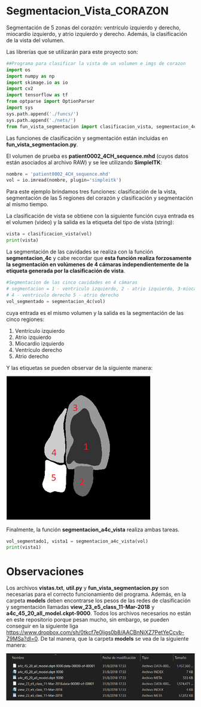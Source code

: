 # Segmentacion_Vista_CORAZON
Segmentación de 5 zonas del corazón: ventrículo izquierdo y derecho, miocardio izquierdo, y atrio izquierdo y derecho. Además, la clasificación de la vista del volumen.

Las librerías que se utilizarán para este proyecto son:

```python
##Programa para clasificar la vista de un volumen e imgs de corazon
import os
import numpy as np
import skimage.io as io
import cv2
import tensorflow as tf
from optparse import OptionParser
import sys
sys.path.append('./funcs/')
sys.path.append('./nets/')
from fun_vista_segmentacion import clasificacion_vista, segmentacion_4c, segmentacion_a4c_vista
```
Las funciones de clasificación y segmentación están incluidas en **fun_vista_segmentacion.py**.

El volumen de prueba es **patient0002_4CH_sequence.mhd** (cuyos datos están asociados al archivo RAW) y se lee utilizando **SimpleITK**:

```python
nombre = 'patient0002_4CH_sequence.mhd'
vol = io.imread(nombre, plugin='simpleitk')
```

Para este ejemplo brindamos tres funciones: clasificación de la vista, segmentación de las 5 regiones del corazón y clasificación y segmentación al mismo tiempo.

La clasificación de vista se obtiene con la siguiente función cuya entrada es el volumen (video) y la salida es la etiqueta del tipo de vista (string):
```python
vista = clasificacion_vista(vol)
print(vista)
```
La segmentación de las cavidades se realiza con la función **segmentacion_4c** y cabe recordar que **esta función realiza forzosamente la segmentación en volúmenes de 4 cámaras independientemente de la etiqueta generada por la clasificación de vista**.

```python
#Segmentacion de las cinco cavidades en 4 cámaras
# segmentacion = 1 - ventriculo izquierdo, 2 - atrio izquierdo, 3-miocardio izquierdo
# 4 - ventriculo derecho 5 - atrio derecho
vol_segmentado = segmentacion_4c(vol)
```
cuya entrada es el mismo volumen y la salida es la segmentación de las cinco regiones:

1. Ventrículo izquierdo
2. Atrio izquierdo
3. Miocardio izquierdo
4. Ventrículo derecho
5. Atrio derecho

Y las etiquetas se pueden observar de la siguiente manera:

![](images/segmentacion.png) 

Finalmente, la función **segmentacion_a4c_vista** realiza ambas tareas.

```python
vol_segmentado1, vista1 = segmentacion_a4c_vista(vol)
print(vista1)
```

# Observaciones

Los archivos **vistas.txt**, **util.py** y **fun_vista_segmentacion.py** son necesarias para el correcto funcionamiento del programa.
Además, en la carpeta **models** deben encontrarse los pesos de las redes de clasificación y segmentación llamadas **view_23_e5_class_11-Mar-2018** y **a4c_45_20_all_model.ckpt-9000**. Todos los archivos necesarios no están en este repositorio porque pesan mucho, sin embargo, se pueden conseguir en la siguiente liga https://www.dropbox.com/sh/0tkcf7e0ljgs0b8/AACBnNiXZ7PetYeCcvb-Z9MSa?dl=0. De tal manera, que la carpeta **models** se vea de la siguiente manera:

![](images/carpeta.png) 


